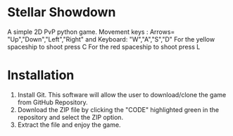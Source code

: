 # Stellar Showdown
A simple 2D PvP python game. Movement keys : Arrows= "Up","Down","Left","Right" and Keyboard: "W","A","S","D"
For the yellow spaceship to shoot press C
For the red spaceship to shoot press L
# Installation 
1. Install Git. This software will allow the user to download/clone the game from GitHub Repository.
2. Download the ZIP file by clicking the "CODE" highlighted green in the repository and select the ZIP option.
3. Extract the file and enjoy the game.




